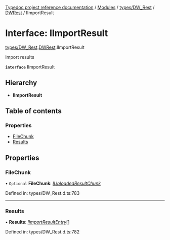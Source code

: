 [Typedoc project reference documentation](../README.md) / [Modules](../modules.md) / [types/DW_Rest](../modules/types_dw_rest.md) / [DWRest](../modules/types_dw_rest.dwrest.md) / IImportResult

# Interface: IImportResult

[types/DW_Rest](../modules/types_dw_rest.md).[DWRest](../modules/types_dw_rest.dwrest.md).IImportResult

Import results

**`interface`** IImportResult

## Hierarchy

* **IImportResult**

## Table of contents

### Properties

- [FileChunk](types_dw_rest.dwrest.iimportresult.md#filechunk)
- [Results](types_dw_rest.dwrest.iimportresult.md#results)

## Properties

### FileChunk

• `Optional` **FileChunk**: [*IUploadedResultChunk*](types_dw_rest.dwrest.iuploadedresultchunk.md)

Defined in: types/DW_Rest.d.ts:783

___

### Results

• **Results**: [*IImportResultEntry*](types_dw_rest.dwrest.iimportresultentry.md)[]

Defined in: types/DW_Rest.d.ts:782
